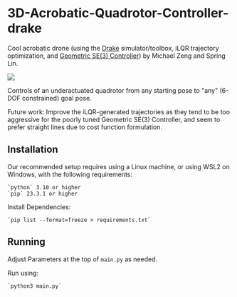 # 3D-Acrobatic-Quadrotor-Controller-drake
Cool acrobatic drone (using the [Drake](https://drake.mit.edu/) simulator/toolbox, iLQR trajectory optimization, and [Geometric SE(3) Controller](https://ieeexplore.ieee.org/document/5717652)) by Michael Zeng and Spring Lin.

![](dronebackflip.gif)

Controls of an underactuated quadrotor from any starting pose to "any" (6-DOF constrained) goal pose.

Future work: Improve the iLQR-generated trajectories as they tend to be too aggressive for the poorly tuned Geometric SE(3) Controller, and seem to prefer straight lines due to cost function formulation.

## Installation

Our recommended setup requires using a Linux machine, or using WSL2 on Windows, with the following requirements:

    `python` 3.10 or higher
    `pip` 23.3.1 or higher

Install Dependencies:

    `pip list --format=freeze > requirements.txt`

## Running

Adjust Parameters at the top of `main.py` as needed.

Run using:

    `python3 main.py`